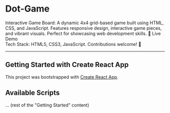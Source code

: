 # Dot-Game

Interactive Game Board: A dynamic 4x4 grid-based game built using HTML, CSS, and JavaScript. Features responsive design, interactive game pieces, and vibrant visuals. Perfect for showcasing web development skills. 🚀 Live Demo  
Tech Stack: HTML5, CSS3, JavaScript. Contributions welcome! 🎉

---

## Getting Started with Create React App

This project was bootstrapped with [Create React App](https://github.com/facebook/create-react-app).

## Available Scripts

... (rest of the "Getting Started" content)
